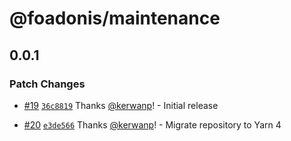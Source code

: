 # @foadonis/maintenance

## 0.0.1

### Patch Changes

- [#19](https://github.com/FriendsOfAdonis/FriendsOfAdonis/pull/19) [`36c8819`](https://github.com/FriendsOfAdonis/FriendsOfAdonis/commit/36c881910be7aa1d1d3ec092510c8933d0b67009) Thanks [@kerwanp](https://github.com/kerwanp)! - Initial release

- [#20](https://github.com/FriendsOfAdonis/FriendsOfAdonis/pull/20) [`e3de566`](https://github.com/FriendsOfAdonis/FriendsOfAdonis/commit/e3de566a8a6c7ef10d9f7326be90a910a1c8565c) Thanks [@kerwanp](https://github.com/kerwanp)! - Migrate repository to Yarn 4
